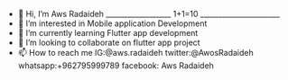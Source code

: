 - 👋 Hi, I’m Aws Radaideh       __________________ 1+1=10 ______________________
- 👀 I’m interested in Mobile application Development  
- 🌱 I’m currently learning Flutter app development 
- 💞️ I’m looking to collaborate on flutter app project
- 📫 How to reach me  IG:@aws.radaideh  twitter:@AwosRadaideh whatsapp:+962795999789 facebook: Aws Radaideh 

<!---
AwsRad02/AwsRad02 is a ✨ special ✨ repository because its `README.md` (this file) appears on your GitHub profile.
You can click the Preview link to take a look at your changes.
--->
